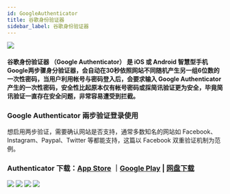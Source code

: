 ```yaml
---
id: GoogleAuthenticator
title: 谷歌身份验证器
sidebar_label: 谷歌身份验证器
---
```


![](https://pic.imgdb.cn/item/66f1e20bf21886ccc03b435c.png)

#### 谷歌身份验证器 （Google Authenticator） 是 iOS 或 Android 智慧型手机 Google两步骤身分验证器，会自动在30秒依照网站不同随机产生另一组6位数的一次性密码，当用户利用帐号与密码登入后，会要求输入 Google Authenticator 产生的一次性密码，安全性比起原本仅有帐号密码或採简讯验证更为安全，毕竟简讯验证一直存在安全问题，非常容易遭受到拦截。

### Google Authenticator 兩步验证登录使用
想启用两步验证，需要确认网站是否支持，通常多数知名的网站如 Facebook、Instagram、Paypal、Twitter 等都能支持，这篇以 Facebook 双重验证机制为范例。

### Authenticator 下载：[App Store](https://apps.apple.com/tw/app/google-authenticator/id388497605) ｜[Google Play](https://play.google.com/store/apps/details?id=com.google.android.apps.authenticator2&hl=zh_TW)  | [网盘下载](https://pan.quark.cn/s/6c6aae8b82bb)


![](https://pic.imgdb.cn/item/66f1e4faf21886ccc03c821d.webp)
![](https://pic.imgdb.cn/item/66f1e4faf21886ccc03c8238.webp)
![](https://pic.imgdb.cn/item/66f1e4fbf21886ccc03c824a.webp)
![](https://pic.imgdb.cn/item/66f1e4fbf21886ccc03c8257.webp)

